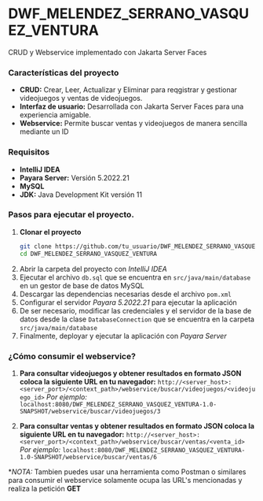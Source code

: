 # DWF_MELENDEZ_SERRANO_VASQUEZ_VENTURA

CRUD y Webservice implementado con Jakarta Server Faces

### Características del proyecto
- **CRUD:** Crear, Leer, Actualizar y Eliminar para reqgistrar y gestionar videojuegos y ventas de videojuegos.
- **Interfaz de usuario:** Desarrollada con Jakarta Server Faces para una experiencia amigable.
- **Webservice:** Permite buscar ventas y videojuegos de manera sencilla mediante un ID
  
### Requisitos
- **IntelliJ IDEA**
- **Payara Server:** Versión 5.2022.21
- **MySQL**
- **JDK:** Java Development Kit versión 11

### Pasos para ejecutar el proyecto.

1. **Clonar el proyecto**
   ```sh
   git clone https://github.com/tu_usuario/DWF_MELENDEZ_SERRANO_VASQUEZ_VENTURA.git
   cd DWF_MELENDEZ_SERRANO_VASQUEZ_VENTURA
   
2. Abrir la carpeta del proyecto con *IntelliJ IDEA*
3. Ejecutar el archivo `db.sql` que se encuentra en `src/java/main/database` en un gestor de base de datos MySQL
4. Descargar las dependencias necesarias desde el archivo `pom.xml` 
5. Configurar el servidor *Payara 5.2022.21* para ejecutar la aplicación
6. De ser necesario, modificar las credenciales y el servidor de la base de datos desde la clase `DatabaseConnection` que se encuentra en la carpeta `src/java/main/database`
7. Finalmente, deployar y ejecutar la aplicación con *Payara Server*

### ¿Cómo consumir el webservice?

1. **Para consultar videojuegos y obtener resultados en formato JSON coloca la siguiente URL en tu navegador:**
`http://<server_host>:<server_port>/<context_path>/webservice/buscar/videojuegos/<videojuego_id>`
*Por ejemplo:*
`localhost:8080/DWF_MELENDEZ_SERRANO_VASQUEZ_VENTURA-1.0-SNAPSHOT/webservice/buscar/videojuegos/3`

2. **Para consultar ventas y obtener resultados en formato JSON coloca la siguiente URL en tu navegador:**
`http://<server_host>:<server_port>/<context_path>/webservice/buscar/ventas/<venta_id>`
*Por ejemplo:*
`localhost:8080/DWF_MELENDEZ_SERRANO_VASQUEZ_VENTURA-1.0-SNAPSHOT/webservice/buscar/ventas/6`

**NOTA:* Tambien puedes usar una herramienta como Postman o similares para consumir el webservice solamente ocupa las URL's mencionadas y realiza la petición **GET**
